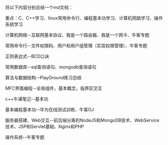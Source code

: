 将以下内容分别总结一个md文档：

重点：C、C++学习、linux常用命令行、编程基本功学习、计算机网路学习、操作系统学习

计算机网络--互联网基本协议、我是一个路由器、我是一个网卡、牛客专题 

常用命令行--文件权限码、用户和用户组管理（实现权限管理）、牛客专题 

正则表达式--BCD口诀   

常用数据库--sql查询语句、mongodb查询语句

算法与数据结构--PlayGround练习总结

MFC界面编程--全局组件，基本概念，临界区交互  

c++牛课笔记--基本功  

基本编程基本功--华为在线测试训练、牛客OJ  

服务器搭建、Web交互--前后端分离的NodeJS和MongoDB技术、WebService技术、JSP和Servlet基础、Nginx和PHP  

操作系统--牛客专题  